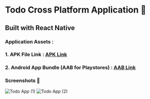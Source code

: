 # Todo Cross Platform Application 📱
## Built with React Native 

### Application Assets : 
### 1. APK File Link : [APK Link](https://expo.dev/artifacts/78e5f5e4-b002-460b-b3d2-a2d50d9b6666)

### 2. Android App Bundle (AAB for Playstores) : [AAB Link](https://expo.dev/artifacts/eas/5ruiqotbXhd42nvWext5fK.aab)

### Screenshots 📸


![Todo App (1)](https://user-images.githubusercontent.com/53822509/175811185-1c7e205f-b17e-4110-9972-e3398a3ed2f8.jpg)
![Todo App (2)](https://user-images.githubusercontent.com/53822509/175811189-ee5f21ea-7f1e-4b58-a3e9-b9fa513ca47b.jpg)
